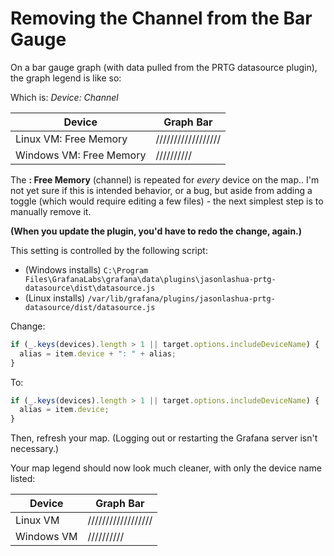 # Removing the Channel from the Bar Gauge
On a bar gauge graph (with data pulled from the PRTG datasource plugin), the graph legend is like so:

Which is:
*Device: Channel*

Device | Graph Bar
-------|-------
Linux VM: Free Memory | //////////////////
Windows VM: Free Memory | //////////

The **: Free Memory** (channel) is repeated for *every* device on the map.. I'm not yet sure if this is intended behavior, or a bug, but aside from adding a toggle (which would require editing a few files) - the next simplest step is to manually remove it.  

**(When you update the plugin, you'd have to redo the change, again.)**

This setting is controlled by the following script:
- (Windows installs) `C:\Program Files\GrafanaLabs\grafana\data\plugins\jasonlashua-prtg-datasource\dist\datasource.js`
- (Linux installs) `/var/lib/grafana/plugins/jasonlashua-prtg-datasource/dist/datasource.js`

Change:
```javascript
if (_.keys(devices).length > 1 || target.options.includeDeviceName) {
  alias = item.device + ": " + alias;
}
```

To:
```javascript
if (_.keys(devices).length > 1 || target.options.includeDeviceName) {
  alias = item.device;
}
```

Then, refresh your map.  (Logging out or restarting the Grafana server isn't necessary.)

Your map legend should now look much cleaner, with only the device name listed:

Device | Graph Bar
-------|-------
Linux VM | //////////////////
Windows VM | //////////
